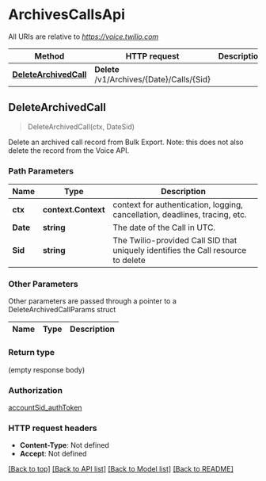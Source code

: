# ArchivesCallsApi

All URIs are relative to *https://voice.twilio.com*

Method | HTTP request | Description
------------- | ------------- | -------------
[**DeleteArchivedCall**](ArchivesCallsApi.md#DeleteArchivedCall) | **Delete** /v1/Archives/{Date}/Calls/{Sid} | 



## DeleteArchivedCall

> DeleteArchivedCall(ctx, DateSid)



Delete an archived call record from Bulk Export. Note: this does not also delete the record from the Voice API.

### Path Parameters


Name | Type | Description
------------- | ------------- | -------------
**ctx** | **context.Context** | context for authentication, logging, cancellation, deadlines, tracing, etc.
**Date** | **string** | The date of the Call in UTC.
**Sid** | **string** | The Twilio-provided Call SID that uniquely identifies the Call resource to delete

### Other Parameters

Other parameters are passed through a pointer to a DeleteArchivedCallParams struct


Name | Type | Description
------------- | ------------- | -------------

### Return type

 (empty response body)

### Authorization

[accountSid_authToken](../README.md#accountSid_authToken)

### HTTP request headers

- **Content-Type**: Not defined
- **Accept**: Not defined

[[Back to top]](#) [[Back to API list]](../README.md#documentation-for-api-endpoints)
[[Back to Model list]](../README.md#documentation-for-models)
[[Back to README]](../README.md)


